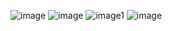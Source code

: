 ![image](https://user-images.githubusercontent.com/76480451/187093657-dea5172e-08a2-4b96-a02a-46a4ce3068e3.png)
![image](https://user-images.githubusercontent.com/76480451/187093594-922c969b-6d3e-49f4-9283-ff3780e68790.png)
![image1](https://user-images.githubusercontent.com/76480451/187093599-22453f84-0121-419f-b748-d30cc6e676f5.png)
![image](https://user-images.githubusercontent.com/76480451/187093652-d2a1838f-ac16-4bb3-9844-48bc263feab6.png)

